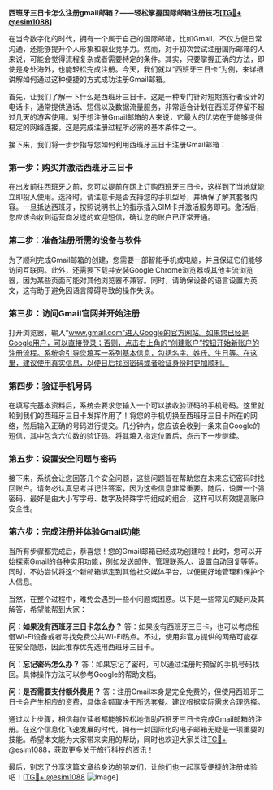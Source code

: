 **西班牙三日卡怎么注册gmail邮箱？——轻松掌握国际邮箱注册技巧[[TG💪+ @esim1088](https://t.me/s/esim1088)]**

在当今数字化的时代，拥有一个属于自己的国际邮箱，比如Gmail，不仅方便日常沟通，还能够提升个人形象和职业竞争力。然而，对于初次尝试注册国际邮箱的人来说，可能会觉得流程复杂或者需要特定的条件。其实，只要掌握正确的方法，即使是身处海外，也能轻松完成注册。今天，我们就以“西班牙三日卡”为例，来详细讲解如何通过这种便捷的方式成功注册Gmail邮箱。

首先，让我们了解一下什么是西班牙三日卡。这是一种专门针对短期旅行者设计的电话卡，通常提供通话、短信以及数据流量服务，非常适合计划在西班牙停留不超过几天的游客使用。对于想注册Gmail邮箱的人来说，它最大的优势在于能够提供稳定的网络连接，这是完成注册过程所必需的基本条件之一。

接下来，我们将一步步指导您如何利用西班牙三日卡注册Gmail邮箱：

### 第一步：购买并激活西班牙三日卡

在出发前往西班牙之前，您可以提前在网上订购西班牙三日卡，这样到了当地就能立即投入使用。选择时，请注意卡是否支持您的手机型号，并确保了解其套餐内容。一旦抵达西班牙，按照说明书上的指示插入SIM卡并激活服务即可。激活后，您应该会收到运营商发送的欢迎短信，确认您的账户已正常开通。

### 第二步：准备注册所需的设备与软件

为了顺利完成Gmail邮箱的创建，您需要一部智能手机或电脑，并且保证它们能够访问互联网。此外，还需要下载并安装Google Chrome浏览器或其他主流浏览器，因为某些页面可能对其他浏览器不兼容。同时，请确保设备的语言设置为英文，这有助于避免因语言障碍导致的操作失误。

### 第三步：访问Gmail官网并开始注册

打开浏览器，输入“www.gmail.com”进入Google的官方网站。如果您已经是Google用户，可以直接登录；否则，点击右上角的“创建账户”按钮开始新账户的注册流程。系统会引导您填写一系列基本信息，包括名字、姓氏、生日等。在这里，建议使用真实信息，以便日后找回密码或者验证身份时更加顺利。

### 第四步：验证手机号码

在填写完基本资料后，系统会要求您输入一个可以接收验证码的手机号码。这里就轮到我们的西班牙三日卡发挥作用了！将您的手机切换至西班牙三日卡所在的网络，然后输入正确的号码进行提交。几分钟内，您应该会收到一条来自Google的短信，其中包含六位数的验证码。将其填入指定位置后，点击下一步继续。

### 第五步：设置安全问题与密码

接下来，系统会让您回答几个安全问题，这些问题旨在帮助您在未来忘记密码时找回账户。请务必认真思考并记住答案，因为这些信息非常重要。随后，设置一个强密码，最好是由大小写字母、数字及特殊字符组成的组合，这样可以有效提高账户安全性。

### 第六步：完成注册并体验Gmail功能

当所有步骤都完成后，恭喜您！您的Gmail邮箱已经成功创建啦！此时，您可以开始探索Gmail的各种实用功能，例如发送邮件、管理联系人、设置自动回复等等。同时，不妨尝试将这个新邮箱绑定到其他社交媒体平台，以便更好地管理和保护个人信息。

当然，在整个过程中，难免会遇到一些小问题或困惑。以下是一些常见的疑问及其解答，希望能帮到大家：

**问：如果没有西班牙三日卡怎么办？**
答：如果没有西班牙三日卡，也可以考虑租借Wi-Fi设备或者寻找免费公共Wi-Fi热点。不过，使用非官方提供的网络可能存在安全隐患，因此推荐优先选用西班牙三日卡。

**问：忘记密码怎么办？**
答：如果忘记了密码，可以通过注册时预留的手机号码找回。具体操作方法可以参考Google的帮助文档。

**问：是否需要支付额外费用？**
答：注册Gmail本身是完全免费的，但使用西班牙三日卡会产生相应的资费，具体金额取决于所选套餐。建议根据实际需求合理选择。

通过以上步骤，相信每位读者都能够轻松地借助西班牙三日卡完成Gmail邮箱的注册。在这个信息化飞速发展的时代，拥有一封国际化的电子邮箱无疑是一项重要的技能。希望本文能为大家带来实用的帮助，同时也欢迎大家关注[TG💪+ @esim1088](https://t.me/s/esim1088)，获取更多关于旅行科技的资讯！

最后，别忘了分享这篇文章给身边的朋友们，让他们也一起享受便捷的注册体验吧！[[TG💪+ @esim1088](https://t.me/s/esim1088) ![Image](https://i.postimg.cc/4NQfJmqS/Snipaste-2025-05-13-00-14-12.png)]